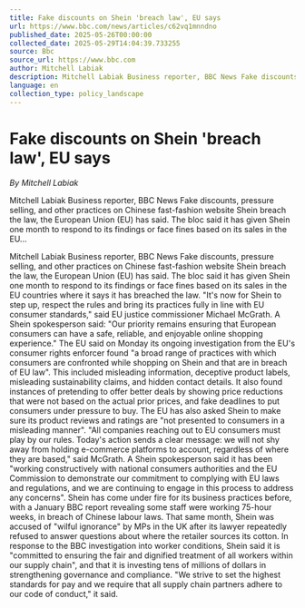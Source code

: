 ```yaml
---
title: Fake discounts on Shein 'breach law', EU says
url: https://www.bbc.com/news/articles/c62vq1mnndno
published_date: 2025-05-26T00:00:00
collected_date: 2025-05-29T14:04:39.733255
source: Bbc
source_url: https://www.bbc.com
author: Mitchell Labiak
description: Mitchell Labiak Business reporter, BBC News Fake discounts, pressure selling, and other practices on Chinese fast-fashion website Shein breach the law, the European Union (EU) has said. The bloc said it has given Shein one month to respond to its findings or face fines based on its sales in the EU...
language: en
collection_type: policy_landscape
---
```


# Fake discounts on Shein 'breach law', EU says

*By Mitchell Labiak*

Mitchell Labiak Business reporter, BBC News Fake discounts, pressure selling, and other practices on Chinese fast-fashion website Shein breach the law, the European Union (EU) has said. The bloc said it has given Shein one month to respond to its findings or face fines based on its sales in the EU...

Mitchell Labiak Business reporter, BBC News Fake discounts, pressure selling, and other practices on Chinese fast-fashion website Shein breach the law, the European Union (EU) has said. The bloc said it has given Shein one month to respond to its findings or face fines based on its sales in the EU countries where it says it has breached the law. "It's now for Shein to step up, respect the rules and bring its practices fully in line with EU consumer standards," said EU justice commissioner Michael McGrath. A Shein spokesperson said: "Our priority remains ensuring that European consumers can have a safe, reliable, and enjoyable online shopping experience." The EU said on Monday its ongoing investigation from the EU's consumer rights enforcer found "a broad range of practices with which consumers are confronted while shopping on Shein and that are in breach of EU law". This included misleading information, deceptive product labels, misleading sustainability claims, and hidden contact details. It also found instances of pretending to offer better deals by showing price reductions that were not based on the actual prior prices, and fake deadlines to put consumers under pressure to buy. The EU has also asked Shein to make sure its product reviews and ratings are "not presented to consumers in a misleading manner". "All companies reaching out to EU consumers must play by our rules. Today's action sends a clear message: we will not shy away from holding e-commerce platforms to account, regardless of where they are based," said McGrath. A Shein spokesperson said it has been "working constructively with national consumers authorities and the EU Commission to demonstrate our commitment to complying with EU laws and regulations, and we are continuing to engage in this process to address any concerns". Shein has come under fire for its business practices before, with a January BBC report revealing some staff were working 75-hour weeks, in breach of Chinese labour laws. That same month, Shein was accused of "wilful ignorance" by MPs in the UK after its lawyer repeatedly refused to answer questions about where the retailer sources its cotton. In response to the BBC investigation into worker conditions, Shein said it is "committed to ensuring the fair and dignified treatment of all workers within our supply chain", and that it is investing tens of millions of dollars in strengthening governance and compliance. "We strive to set the highest standards for pay and we require that all supply chain partners adhere to our code of conduct," it said.